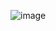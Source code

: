  ![image](https://user-images.githubusercontent.com/64215759/190836845-a765ebab-6d79-4fbd-928d-841de97bef1d.png)
